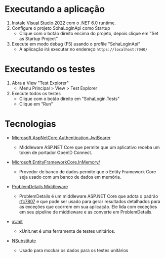 # Executando a aplicação

1. Instale [Visual Studio 2022](https://visualstudio.microsoft.com/pt-br/downloads/) com o .NET 6.0 runtime.
2. Configure o projeto SohaLoginApi como Startup
   - Clique com o botão direito encima do projeto, depois clique em "Set as Startup Project"
3. Execute em modo debug (F5) usando o profile "SohaLoginApi"
    - A aplicação irá executar no endereço `https://localhost:7040/`

# Executando os testes

1. Abra a View "Test Explorer"
   - Menu Principal > View > Test Explorer
2. Execute todos os testes
   - Clique com o botão direito em "SohaLogin.Tests"
   - Clique em "Run"

# Tecnologias

- [Microsoft.AspNetCore.Authentication.JwtBearer](https://www.nuget.org/packages/Microsoft.AspNetCore.Authentication.JwtBearer)
   - Middleware ASP.NET Core que permite que um aplicativo receba um token de portador OpenID Connect.
- [Microsoft.EntityFrameworkCore.InMemory/](https://www.nuget.org/packages/Microsoft.EntityFrameworkCore.InMemory/)
    - Provedor de banco de dados permite que o Entity Framework Core seja usado com um banco de dados em memória.
- [ProblemDetails Middleware](https://www.nuget.org/packages/Hellang.Middleware.ProblemDetails/)
   - ProblemDetails é um middleware ASP.NET Core que adota o padrão [rfc7807](https://www.rfc-editor.org/rfc/rfc7807) e que pode ser usado para gerar resultados detalhados para as exceções que ocorrem em sua aplicação. Ele lida com exceções em seu pipeline de middleware e as converte em ProblemDetails.

- [xUnit](https://xunit.net/)
  - xUnit.net é uma ferramenta de testes unitários.
- [NSubstitute](https://nsubstitute.github.io/)
  - Usado para mockar os dados para os testes unitários